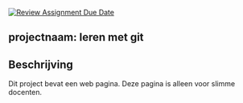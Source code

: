 [![Review Assignment Due Date](https://classroom.github.com/assets/deadline-readme-button-22041afd0340ce965d47ae6ef1cefeee28c7c493a6346c4f15d667ab976d596c.svg)](https://classroom.github.com/a/l3jUSPXl)


## projectnaam: leren met git

## Beschrijving
Dit project bevat een web pagina.
Deze pagina is alleen voor slimme docenten.
